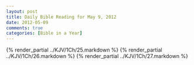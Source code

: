 ```yaml
---
layout: post
title: Daily Bible Reading for May 9, 2012
date: 2012-05-09
comments: true
categories: [Bible in a Year]
---
```

{% render_partial ../KJV/1Ch/25.markdown %}
{% render_partial ../KJV/1Ch/26.markdown %}
{% render_partial ../KJV/1Ch/27.markdown %}
